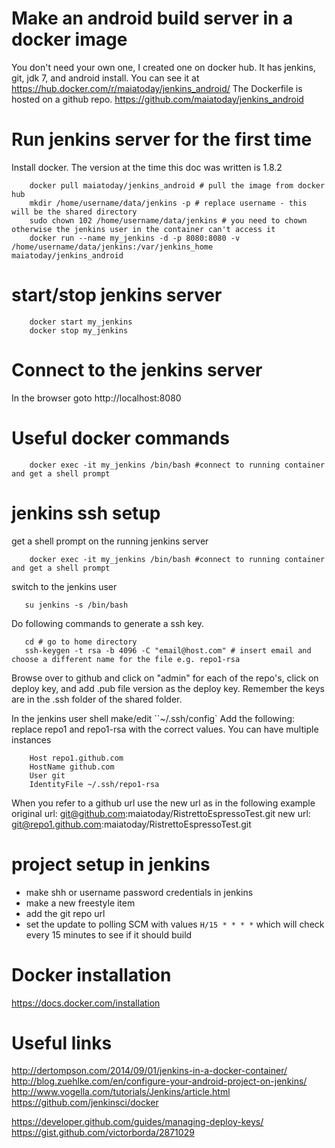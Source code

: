 # Make an android build server in a docker image
You don't need your own one, I created one on docker hub. It has jenkins, git, jdk 7, and android install. You can see it at https://hub.docker.com/r/maiatoday/jenkins_android/
The Dockerfile is hosted on a github repo.
https://github.com/maiatoday/jenkins_android

# Run jenkins server for the first time
Install docker. The version at the time this doc was written is 1.8.2
```
    docker pull maiatoday/jenkins_android # pull the image from docker hub
    mkdir /home/username/data/jenkins -p # replace username - this will be the shared directory
    sudo chown 102 /home/username/data/jenkins # you need to chown otherwise the jenkins user in the container can't access it
    docker run --name my_jenkins -d -p 8080:8080 -v /home/username/data/jenkins:/var/jenkins_home maiatoday/jenkins_android
```

# start/stop jenkins server
```
    docker start my_jenkins
    docker stop my_jenkins
```

# Connect to the jenkins server
In the browser goto http://localhost:8080

# Useful docker commands
```
    docker exec -it my_jenkins /bin/bash #connect to running container and get a shell prompt
```

# jenkins ssh setup
get a shell prompt on the running jenkins server
```
    docker exec -it my_jenkins /bin/bash #connect to running container and get a shell prompt
```
switch to the jenkins user
```
   su jenkins -s /bin/bash
```
Do following commands to generate a ssh key.
```
   cd # go to home directory
   ssh-keygen -t rsa -b 4096 -C "email@host.com" # insert email and choose a different name for the file e.g. repo1-rsa
```
Browse over to github and click on "admin" for each of the repo's, click on deploy key, and add .pub file version as the deploy key. Remember the keys are in the .ssh folder of the shared folder.

In the jenkins user shell make/edit ``~/.ssh/config` Add the following: replace repo1 and repo1-rsa with the correct values. You can have multiple instances
```
    Host repo1.github.com
    HostName github.com
    User git
    IdentityFile ~/.ssh/repo1-rsa
```

When you refer to a github url use the new url as in the following example
  original url:
  git@github.com:maiatoday/RistrettoEspressoTest.git
  new url:
  git@repo1.github.com:maiatoday/RistrettoEspressoTest.git

# project setup in jenkins
* make shh or username password credentials in jenkins
* make a new freestyle item
* add the git repo url
* set the update to  polling SCM with values `H/15 * * * *` which will check every 15 minutes to see if it should build

# Docker installation
https://docs.docker.com/installation

# Useful links
http://dertompson.com/2014/09/01/jenkins-in-a-docker-container/
http://blog.zuehlke.com/en/configure-your-android-project-on-jenkins/
http://www.vogella.com/tutorials/Jenkins/article.html
https://github.com/jenkinsci/docker

https://developer.github.com/guides/managing-deploy-keys/
https://gist.github.com/victorborda/2871029
